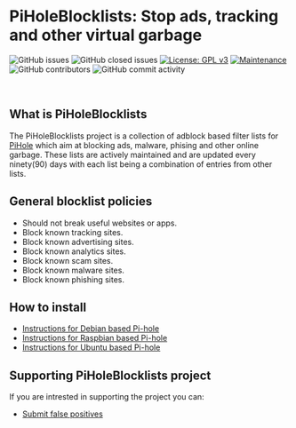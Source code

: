 # PiHoleBlocklists: Stop ads, tracking and other virtual garbage
![GitHub issues](https://img.shields.io/github/issues/hemiipatu/piholeblocklists?style=for-the-badge)
![GitHub closed issues](https://img.shields.io/github/issues-closed/hemiipatu/piholeblocklists?style=for-the-badge)
[![License: GPL v3](https://img.shields.io/badge/license-gplv3-blue.svg?style=for-the-badge)](https://www.gnu.org/licenses/gpl-3.0)
[![Maintenance](https://img.shields.io/badge/maintained%3f-yes-green.svg?style=for-the-badge)](https://github.com/hemiipatu/piholeblocklists/graphs/commit-activity)
![GitHub contributors](https://img.shields.io/github/contributors/hemiipatu/piholeblocklists?style=for-the-badge)
![GitHub commit activity](https://img.shields.io/github/commit-activity/m/hemiipatu/piholeblocklists?style=for-the-badge)

&nbsp;

## What is PiHoleBlocklists
The PiHoleBlocklists project is a collection of adblock based filter lists for [PiHole](https://pi-hole.net/) which aim at blocking ads, malware, phising and other online garbage. These lists are actively maintained and are updated every ninety(90) days with each list being a combination of entries from other lists.

## General blocklist policies
 - Should not break useful websites or apps.
 - Block known tracking sites.
 - Block known advertising sites.
 - Block known analytics sites.
 - Block known scam sites.
 - Block known malware sites.
 - Block known phishing sites.

## How to install
 - [Instructions for Debian based Pi-hole]()
 - [Instructions for Raspbian based Pi-hole]()
 - [Instructions for Ubuntu based Pi-hole]()

## Supporting PiHoleBlocklists project
If you are intrested in supporting the project you can:
 - [Submit false positives](https://github.com/hemiipatu/PiHoleBlocklists/issues/new)
